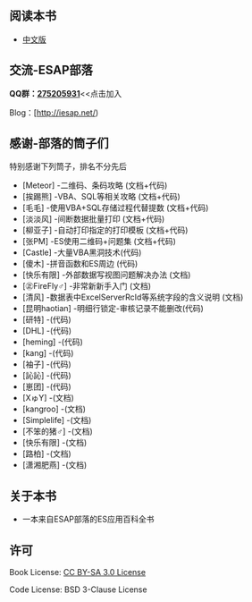 ## 阅读本书
- [中文版](/zh/preface.md)
 
## 交流-ESAP部落
**QQ群：[275205931](http://shang.qq.com/wpa/qunwpa?idkey=8065d28ea0b39649052de5d2aeab377014d268a5a9fa7463d4873b205233aaff)**<<点击加入

Blog：[http://iesap.net/) 

## 感谢-部落的筒子们
特别感谢下列筒子，排名不分先后

 - [Meteor]		-二维码、条码攻略 (文档+代码)
 - [挨踢熊]		-VBA、SQL等相关攻略 (文档+代码)
 - [毛毛]		-使用VBA+SQL存储过程代替提数 (文档+代码)
 - [淡淡风]		-间断数据批量打印 (文档+代码)
 - [柳亚子]		-自动打印指定的打印模板 (文档+代码)
 - [张PM]		-ES使用二维码+问题集 (文档+代码)
 - [Castle]		-大量VBA黑洞技术(代码)
 - [傻木]		-拼音函数和ES周边 (代码)
 - [快乐有限]	-外部数据写视图问题解决办法 (文档)
 - [㊣FireFly♂]	-非常新新手入门 (文档)
 - [清风]		-数据表中ExcelServerRcId等系统字段的含义说明 (文档)
 - [昆明haotian]	-明细行锁定-审核记录不能删改(代码)
 - [研特]		-(代码)
 - [DHL]		-(代码)
 - [heming]		-(代码)
 - [kang]		-(代码)
 - [袖子]		-(代码)
 - [訫訫]		-(代码)
 - [崽团]		-(代码)
 - [XゅY]		-(文档)
 - [kangroo]	-(文档)
 - [Simplelife]	-(文档)
 - [不笨的猪♂]	-(文档)
 - [快乐有限]	-(文档)
 - [路柏]		-(文档)
 - [潇湘肥燕]	-(文档)

## 关于本书
* 一本来自ESAP部落的ES应用百科全书
 
## 许可
Book License: [CC BY-SA 3.0 License](http://creativecommons.org/licenses/by-sa/3.0/)

Code License: BSD 3-Clause License
